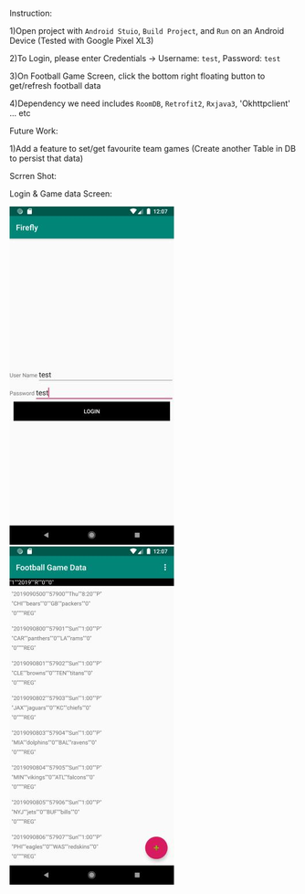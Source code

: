 Instruction:

1)Open project with `Android Stuio`, `Build Project`, and `Run` on an Android Device
(Tested with Google Pixel XL3)

2)To Login, please enter Credentials -> Username: `test`, Password: `test`

3)On Football Game Screen, click the bottom right floating button to get/refresh football data

4)Dependency we need includes `RoomDB`, `Retrofit2`, `Rxjava3`, 'Okhttpclient' ... etc

Future Work:

1)Add a feature to set/get favourite team games (Create another Table in DB to persist that data)

Scrren Shot:

Login & Game data Screen:

![Login](https://github.com/noobiehacker/firefly/blob/master/ScreenShots/0.jpg?raw=true)![GameData](https://github.com/noobiehacker/firefly/blob/master/ScreenShots/1.jpg?raw=true)

